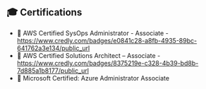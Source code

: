 ## 🎓 Certifications

- 🏅 AWS Certified SysOps Administrator - Associate - https://www.credly.com/badges/e0841c28-a8fb-4935-89bc-641762a3e134/public_url
- 🏅 AWS Certified Solutions Architect – Associate - https://www.credly.com/badges/8375219e-c328-4b39-bd8b-7d885a1b8177/public_url
- 🏅 Microsoft Certified: Azure Administrator Associate
